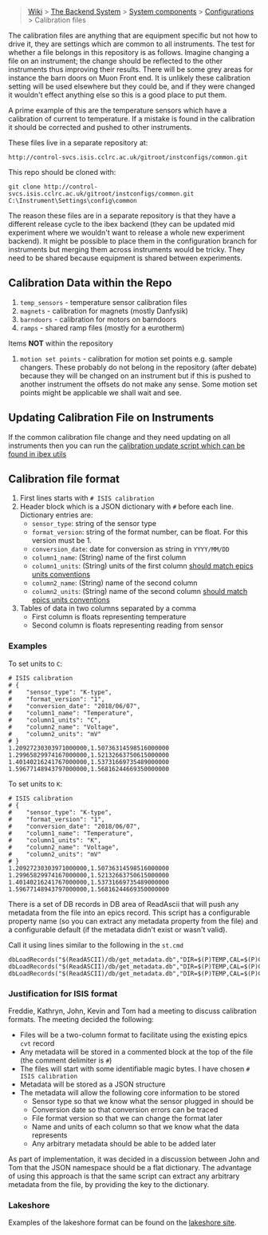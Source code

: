> [Wiki](Home) > [The Backend System](The-Backend-System) > [System components](System-components) > [Configurations](Configurations) > Calibration files

The calibration files are anything that are equipment specific but not how to drive it, they are settings which are common to all instruments. The test for whether a file belongs in this repository is as follows. Imagine changing a file on an instrument; the change should be reflected to the other instruments thus improving their results. There will be some grey areas for instance the barn doors on Muon Front end. It is unlikely these calibration setting will be used elsewhere but they could be, and if they were changed it wouldn't effect anything else so this is a good place to put them.

A prime example of this are the temperature sensors which have a calibration of current to temperature. If a mistake is found in the calibration it should be corrected and pushed to other instruments.

These files live in a separate repository at:

    http://control-svcs.isis.cclrc.ac.uk/gitroot/instconfigs/common.git

This repo should be cloned with:

    git clone http://control-svcs.isis.cclrc.ac.uk/gitroot/instconfigs/common.git C:\Instrument\Settings\config\common

The reason these files are in a separate repository is that they have a different release cycle to the ibex backend (they can be updated mid experiment where we wouldn't want to release a whole new experiment backend). It might be possible to place them in the configuration branch for instruments but merging them across instruments would be tricky. They need to be shared because equipment is shared between experiments.

## Calibration Data within the Repo

1. `temp_sensors` - temperature sensor calibration files
1. `magnets` - calibration for magnets (mostly Danfysik)
1. `barndoors` - calibration for motors on barndoors
1. `ramps` - shared ramp files (mostly for a eurotherm)

Items **NOT** within the repository

1. `motion set points` - calibration for motion set points e.g. sample changers. These probably do not belong in the repository (after debate) because they will be changed on an instrument but if this is pushed to another instrument the offsets do not make any sense. Some motion set points might be applicable we shall wait and see.

## Updating Calibration File on Instruments

If the common calibration file change and they need updating on all instruments then you can run the [calibration update script which can be found in ibex utils](https://github.com/ISISComputingGroup/ibex_utils/blob/master/installation_and_upgrade/calibration_files_updater.py)

## Calibration file format

1. First lines starts with `# ISIS calibration`
1. Header block which is a JSON dictionary with `#` before each line. Dictionary entries are:
    - `sensor_type`: string of the sensor type
    - `format_version`: string of the format number, can be float. For this version must be 1.
    - `conversion_date`: date for conversion as string in `YYYY/MM/DD`
    - `column1_name`: (String) name of the first column
    - `column1_units`: (String) units of the first column [should match epics units conventions](https://github.com/ISISComputingGroup/ibex_developers_manual/wiki/PV-Units-&-Standards#unit-standards)
    - `column2_name`: (String) name of the second column
    - `column2_units`: (String) name of the second column [should match epics units conventions](https://github.com/ISISComputingGroup/ibex_developers_manual/wiki/PV-Units-&-Standards#unit-standards)
1. Tables of data in two columns separated by a comma
    - First column is floats representing temperature
    - Second column is floats representing reading from sensor

### Examples

To set units to `C`:
```
# ISIS calibration
# {
#    "sensor_type": "K-type",
#    "format_version": "1",
#    "conversion_date": "2018/06/07",
#    "column1_name": "Temperature",
#    "column1_units": "C",
#    "column2_name": "Voltage",
#    "column2_units": "mV"
# }
1.20927230303971000000,1.50736314598516000000
1.29965829974167000000,1.52132663750615000000
1.40140216241767000000,1.53731669735489000000
1.59677148943797000000,1.56816244669350000000
```

To set units to `K`:
```
# ISIS calibration
# {
#    "sensor_type": "K-type",
#    "format_version": "1",
#    "conversion_date": "2018/06/07",
#    "column1_name": "Temperature",
#    "column1_units": "K",
#    "column2_name": "Voltage",
#    "column2_units": "mV"
# }
1.20927230303971000000,1.50736314598516000000
1.29965829974167000000,1.52132663750615000000
1.40140216241767000000,1.53731669735489000000
1.59677148943797000000,1.56816244669350000000
```

There is a set of DB records in DB area of ReadAscii that will push any metadata from the file into an epics record. This script has a configurable property name (so you can extract any metadata property from the file) and a configurable default (if the metadata didn't exist or wasn't valid).

Call it using lines similar to the following in the `st.cmd`

```
dbLoadRecords("$(ReadASCII)/db/get_metadata.db","DIR=$(P)TEMP,CAL=$(P)CAL:RBV,OUT=$(P)TEMP,OUTF=EGU,NAME=column1_units,DEFAULT=K")
dbLoadRecords("$(ReadASCII)/db/get_metadata.db","DIR=$(P)TEMP,CAL=$(P)CAL:RBV,OUT=$(P)TEMP:SP,OUTF=EGU,NAME=column1_units,DEFAULT=K")
dbLoadRecords("$(ReadASCII)/db/get_metadata.db","DIR=$(P)TEMP,CAL=$(P)CAL:RBV,OUT=$(P)TEMP:SP:RBV,OUTF=EGU,NAME=column1_units,DEFAULT=K")
```

### Justification for ISIS format

Freddie, Kathryn, John, Kevin and Tom had a meeting to discuss calibration formats. The meeting decided the following:
- Files will be a two-column format to facilitate using the existing epics `cvt` record
- Any metadata will be stored in a commented block at the top of the file (the comment delimiter is `#`)
- The files will start with some identifiable magic bytes. I have chosen `# ISIS calibration`
- Metadata will be stored as a JSON structure
- The metadata will allow the following core information to be stored
  * Sensor type so that we know what the sensor plugged in should be
  * Conversion date so that conversion errors can be traced
  * File format version so that we can change the format later
  * Name and units of each column so that we know what the data represents
  * Any arbitrary metadata should be able to be added later

As part of implementation, it was decided in a discussion between John and Tom that the JSON namespace should be a flat dictionary. The advantage of using this approach is that the same script can extract any arbitrary metadata from the file, by providing the key to the dictionary.

### Lakeshore

Examples of the lakeshore format can be found on the [lakeshore site](https://www.lakeshore.com/Documents/ZipReadme.pdf).


